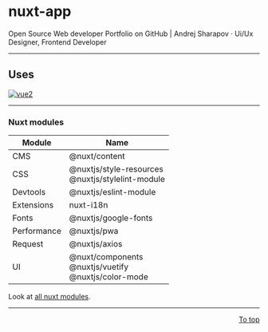 # nuxt-app

Open Source Web developer Portfolio on GitHub | Andrej Sharapov · Ui/Ux Designer, Frontend Developer

---

## Uses

[![vue2][vue-image]][vue]

---

### Nuxt modules

| Module      | Name                                                           |
| ----------- | -------------------------------------------------------------- |
| CMS         | @nuxt/content                                                  |
| CSS         | @nuxtjs/style-resources<br/>@nuxtjs/stylelint-module           |
| Devtools    | @nuxtjs/eslint-module                                          |
| Extensions  | nuxt-i18n                                                      |
| Fonts       | @nuxtjs/google-fonts                                           |
| Performance | @nuxtjs/pwa                                                    |
| Request     | @nuxtjs/axios                                                  |
| UI          | @nuxt/components <br/> @nuxtjs/vuetify<br />@nuxtjs/color-mode |

Look at [all nuxt modules][modules].

---

<p align="right">
  <a href="#uses">To top</a>
</p>

[vue]: https://vuejs.org
[vue-image]: https://img.shields.io/badge/vue-2.x-brightgreen.svg?color=637ddb
[modules]: https://modules.nuxtjs.org/
